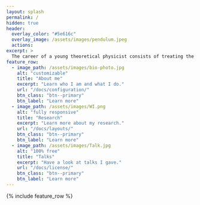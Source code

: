 ```yaml
---
layout: splash
permalink: /
hidden: true
header:
  overlay_color: "#5e616c"
  overlay_image: /assets/images/pendulum.jpeg
  actions:
excerpt: >
  The career of a young theoretical physicist consists of treating the harmonic oscillator in ever-increasing levels of abstraction. &nbsp; &nbsp; &nbsp; &nbsp; &nbsp; &nbsp;  &nbsp; &nbsp; &nbsp; &nbsp; &nbsp; &nbsp;  &nbsp; &nbsp; &nbsp; &nbsp; &nbsp; &nbsp;  &nbsp; &nbsp; &nbsp; &nbsp; &nbsp; &nbsp;  &nbsp; &nbsp; &nbsp; &nbsp; &nbsp; &nbsp;  &nbsp; &nbsp; &nbsp; &nbsp; &nbsp; &nbsp;  &nbsp; &nbsp; &nbsp; &nbsp; &nbsp; &nbsp;  &nbsp; &nbsp; &nbsp; &nbsp; &nbsp; &nbsp; &nbsp; &nbsp; &nbsp; &nbsp; &nbsp;  &nbsp; &nbsp; &nbsp; &nbsp; &nbsp; &nbsp;  &nbsp; &nbsp; &nbsp; &nbsp; &nbsp; &nbsp;  &nbsp; &nbsp; &nbsp; &nbsp; &nbsp; &nbsp;  &nbsp; &nbsp; &nbsp; &nbsp; &nbsp; &nbsp;  &nbsp; &nbsp; &nbsp; &nbsp; &nbsp; &nbsp;  &nbsp; &nbsp; &nbsp; &nbsp; &nbsp; &nbsp;  &nbsp; &nbsp; &nbsp; &nbsp; &nbsp; Sidney Coleman <br />
feature_row:
  - image_path: /assets/images/bio-photo.jpg
    alt: "customizable"
    title: "About me"
    excerpt: "Learn who I am and what I do."
    url: "/docs/configuration/"
    btn_class: "btn--primary"
    btn_label: "Learn more"
  - image_path: /assets/images/WI.png
    alt: "fully responsive"
    title: "Research"
    excerpt: "Learn more about my research."
    url: "/docs/layouts/"
    btn_class: "btn--primary"
    btn_label: "Learn more"
  - image_path: /assets/images/Talk.jpg
    alt: "100% free"
    title: "Talks"
    excerpt: "Have a look at talks I gave."
    url: "/docs/license/"
    btn_class: "btn--primary"
    btn_label: "Learn more"      
---
```


{% include feature_row %}
